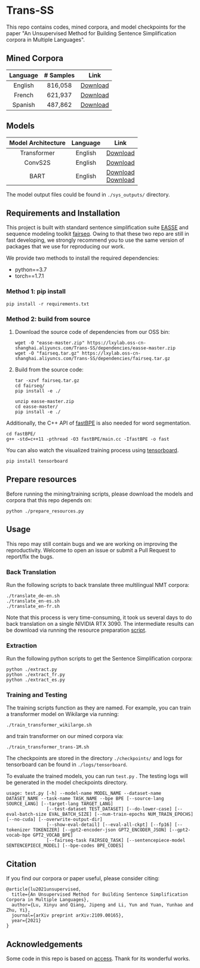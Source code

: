# Trans-SS

This repo contains codes, mined corpora, and model checkpoints for the paper "An Unsupervised Method for Building Sentence Simplification corpora in Multiple Languages".

## Mined Corpora

| Language | # Samples |                             Link                             |
| :------: | :-------: | :----------------------------------------------------------: |
| English  |  816,058  | [Download](https://lxylab.oss-cn-shanghai.aliyuncs.com/Trans-SS/datasets/trans-1M.tar.gz) |
|  French  |  621,937  | [Download](https://lxylab.oss-cn-shanghai.aliyuncs.com/Trans-SS/datasets/trans-fr.tar.gz) |
| Spanish  |  487,862  | [Download](https://lxylab.oss-cn-shanghai.aliyuncs.com/Trans-SS/datasets/trans-es.tar.gz) |

## Models

| Model Architecture | Language |                             Link                             |
| :----------------: | :------: | :----------------------------------------------------------: |
|    Transformer     | English  | [Download](https://lxylab.oss-cn-shanghai.aliyuncs.com/Trans-SS/models/transformer-en.zip) |
|      ConvS2S       | English  | [Download](https://lxylab.oss-cn-shanghai.aliyuncs.com/Trans-SS/models/fconv-en.zip) |
|        BART        | English  | [Download](https://lxylab.oss-cn-shanghai.aliyuncs.com/Trans-SS/models/bart-en-1.zip)<br/>[Download](https://lxylab.oss-cn-shanghai.aliyuncs.com/Trans-SS/models/bart-en-2.zip) |

The model output files could be found in ```./sys_outputs/``` directory. 

## Requirements and Installation

This project is built with standard sentence simplification suite [EASSE](https://github.com/feralvam/easse) and sequence modeling toolkit [fairseq](https://github.com/pytorch/fairseq). Owing to that these two repo are still in fast developing,  we strongly recommend you to use the same version of packages that we use for reproducing our work.

We provide two methods to install the required dependencies:

- python==3.7
- torch==1.7.1

### Method 1: pip install

```shell
pip install -r requirements.txt
```

### Method 2: build from source

1. Download the source code of dependencies from our OSS bin:

    ```shell
    wget -O "easse-master.zip" https://lxylab.oss-cn-shanghai.aliyuncs.com/Trans-SS/dependencies/easse-master.zip
    wget -O "fairseq.tar.gz" https://lxylab.oss-cn-shanghai.aliyuncs.com/Trans-SS/dependencies/fairseq.tar.gz
    ```

2. Build from the source code:
    ```shell
    tar -xzvf fairseq.tar.gz
    cd fairseq/
    pip install -e ./
    ```

    ```shell
    unzip easse-master.zip
    cd easse-master/
    pip install -e ./
    ```


Additionally, the C++ API of [fastBPE](https://github.com/glample/fastBPE) is also needed for word segmentation.

```shell
cd fastBPE/
g++ -std=c++11 -pthread -O3 fastBPE/main.cc -IfastBPE -o fast
```

You can also watch the visualized training process using [tensorboard](https://github.com/tensorflow/tensorboard).

```shell
pip install tensorboard
```

## <span id="prepare">Prepare resources</span>

Before running the mining/training scripts, please download the models and corpora that this repo depends on:

```shell
python ./prepare_resources.py
```

## Usage

This repo may still contain bugs and we are working on improving the reproductivity. Welcome to open an issue or submit a Pull Request to report/fix the bugs.

### Back Translation

Run the following scripts to back translate three multilingual NMT corpora:

```shell
./translate_de-en.sh
./translate_en-es.sh
./translate_en-fr.sh
```

Note that this process is very time-consuming, it took us several days to do back translation on a single NIVIDIA RTX 3090. The intermediate results can be download via running the resource preparation [script](#prepare).

### Extraction

Run the following python scripts to get the Sentence Simplification corpora:

```shell
python ./extract.py
python ./extract_fr.py
python ./extract_es.py
```

### Training and Testing

The training scripts function as they are named. For example, you can train a transformer model on Wikilarge via running:

```
./train_transformer_wikilarge.sh
```

and train transformer on our mined corpora via:

```
./train_transformer_trans-1M.sh
```

The checkpoints are stored in the directory ```./checkpoints/``` and logs for tensorboard can be found in ```./logs/tensorboard```.

To evaluate the trained models, you can run ```test.py``` . The testing logs will be generated in the model checkpoints directory.

```
usage: test.py [-h] --model-name MODEL_NAME --dataset-name DATASET_NAME --task-name TASK_NAME --bpe BPE [--source-lang SOURCE_LANG] [--target-lang TARGET_LANG]
               [--test-dataset TEST_DATASET] [--do-lower-case] [--eval-batch-size EVAL_BATCH_SIZE] [--num-train-epochs NUM_TRAIN_EPOCHS] [--no-cuda] [--overwrite-output-dir]
               [--show-eval-detail] [--eval-all-ckpt] [--fp16] [--tokenizer TOKENIZER] [--gpt2-encoder-json GPT2_ENCODER_JSON] [--gpt2-vocab-bpe GPT2_VOCAB_BPE]
               [--fairseq-task FAIRSEQ_TASK] [--sentencepiece-model SENTENCEPIECE_MODEL] [--bpe-codes BPE_CODES]
```


## Citation

If you find our corpora or paper useful, please consider citing:

```
@article{lu2021unsupervised,
  title={An Unsupervised Method for Building Sentence Simplification Corpora in Multiple Languages},
  author={Lu, Xinyu and Qiang, Jipeng and Li, Yun and Yuan, Yunhao and Zhu, Yi},
  journal={arXiv preprint arXiv:2109.00165},
  year={2021}
}
```

## Acknowledgements

Some code in this repo is based on [access](https://github.com/facebookresearch/access). Thank for its wonderful works.
